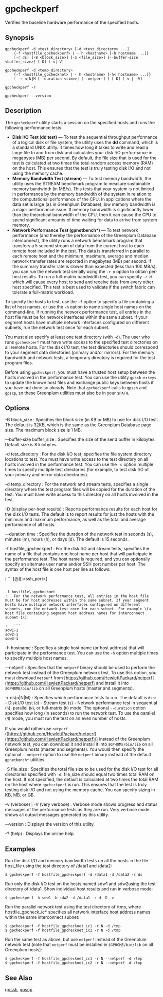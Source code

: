 # gpcheckperf 

Verifies the baseline hardware performance of the specified hosts.

## <a id="section2"></a>Synopsis 

```
gpcheckperf -d <test_directory> [-d <test_directory> ...] 
    {-f <hostfile_gpcheckperf> | - h <hostname> [-h hostname ...]} 
    [-r ds] [-B <block_size>] [-S <file_size>] [--buffer-size <buffer_size>] [-D] [-v|-V]

gpcheckperf -d <temp_directory>
    {-f <hostfile_gpchecknet> | - h <hostname> [-h< hostname> ...]} 
    [ -r n|N|M [--duration <time>] [--netperf] ] [-D] [-v | -V]

gpcheckperf -?

gpcheckperf --version
```

## <a id="section3"></a>Description 

The `gpcheckperf` utility starts a session on the specified hosts and runs the following performance tests:

-   **Disk I/O Test \(dd test\)** — To test the sequential throughput performance of a logical disk or file system, the utility uses the **dd** command, which is a standard UNIX utility. It times how long it takes to write and read a large file to and from disk and calculates your disk I/O performance in megabytes \(MB\) per second. By default, the file size that is used for the test is calculated at two times the total random access memory \(RAM\) on the host. This ensures that the test is truly testing disk I/O and not using the memory cache.
-   **Memory Bandwidth Test \(stream\)** — To test memory bandwidth, the utility uses the STREAM benchmark program to measure sustainable memory bandwidth \(in MB/s\). This tests that your system is not limited in performance by the memory bandwidth of the system in relation to the computational performance of the CPU. In applications where the data set is large \(as in Greenplum Database\), low memory bandwidth is a major performance issue. If memory bandwidth is significantly lower than the theoretical bandwidth of the CPU, then it can cause the CPU to spend significant amounts of time waiting for data to arrive from system memory.
-   **Network Performance Test \(gpnetbench\*\)** — To test network performance \(and thereby the performance of the Greenplum Database interconnect\), the utility runs a network benchmark program that transfers a 5 second stream of data from the current host to each remote host included in the test. The data is transferred in parallel to each remote host and the minimum, maximum, average and median network transfer rates are reported in megabytes \(MB\) per second. If the summary transfer rate is slower than expected \(less than 100 MB/s\), you can run the network test serially using the `-r n` option to obtain per-host results. To run a full-matrix bandwidth test, you can specify `-r M` which will cause every host to send and receive data from every other host specified. This test is best used to validate if the switch fabric can tolerate a full-matrix workload.

To specify the hosts to test, use the `-f` option to specify a file containing a list of host names, or use the `-h` option to name single host names on the command-line. If running the network performance test, all entries in the host file must be for network interfaces within the same subnet. If your segment hosts have multiple network interfaces configured on different subnets, run the network test once for each subnet.

You must also specify at least one test directory \(with `-d`\). The user who runs `gpcheckperf` must have write access to the specified test directories on all remote hosts. For the disk I/O test, the test directories should correspond to your segment data directories \(primary and/or mirrors\). For the memory bandwidth and network tests, a temporary directory is required for the test program files.

Before using `gpcheckperf`, you must have a trusted host setup between the hosts involved in the performance test. You can use the utility `gpssh-exkeys` to update the known host files and exchange public keys between hosts if you have not done so already. Note that `gpcheckperf` calls to `gpssh` and `gpscp`, so these Greenplum utilities must also be in your `$PATH`.

## <a id="section4"></a>Options 

-B block\_size
:   Specifies the block size \(in KB or MB\) to use for disk I/O test. The default is 32KB, which is the same as the Greenplum Database page size. The maximum block size is 1 MB.

--buffer-size buffer_size 
:    Specifies the size of the send buffer in kilobytes. Default size is 8 kilobytes.

-d test\_directory
:   For the disk I/O test, specifies the file system directory locations to test. You must have write access to the test directory on all hosts involved in the performance test. You can use the `-d` option multiple times to specify multiple test directories \(for example, to test disk I/O of your primary and mirror data directories\).

-d temp\_directory
:   For the network and stream tests, specifies a single directory where the test program files will be copied for the duration of the test. You must have write access to this directory on all hosts involved in the test.

-D \(display per-host results\)
:   Reports performance results for each host for the disk I/O tests. The default is to report results for just the hosts with the minimum and maximum performance, as well as the total and average performance of all hosts.

--duration time
:   Specifies the duration of the network test in seconds \(s\), minutes \(m\), hours \(h\), or days \(d\). The default is 15 seconds.

-f hostfile\_gpcheckperf
:   For the disk I/O and stream tests, specifies the name of a file that contains one host name per host that will participate in the performance test. The host name is required, and you can optionally specify an alternate user name and/or SSH port number per host. The syntax of the host file is one host per line as follows:

:   ```
[<username>@]<hostname>[:<ssh_port>]
```

-f hostfile\_gpchecknet
:   For the network performance test, all entries in the host file must be for host addresses within the same subnet. If your segment hosts have multiple network interfaces configured on different subnets, run the network test once for each subnet. For example \(a host file containing segment host address names for interconnect subnet 1\):

:   ```
sdw1-1
sdw2-1
sdw3-1
```

-h hostname
:   Specifies a single host name \(or host address\) that will participate in the performance test. You can use the `-h` option multiple times to specify multiple host names.

--netperf
:   Specifies that the `netperf` binary should be used to perform the network test instead of the Greenplum network test. To use this option, you must download `netperf` from [https://github.com/HewlettPackard/netperf](https://github.com/HewlettPackard/netperf) and install it into `$GPHOME/bin/lib` on all Greenplum hosts \(master and segments\).

-r ds\{n\|N\|M\}
:   Specifies which performance tests to run. The default is `dsn`:
    -   Disk I/O test \(`d`\)
    -   Stream test \(`s`\)
    -   Network performance test in sequential \(`n`\), parallel \(`N`\), or full-matrix \(`M`\) mode. The optional `--duration` option specifies how long \(in seconds\) to run the network test. To use the parallel \(`N`\) mode, you must run the test on an even number of hosts.
        <br/><br/>If you would rather use `netperf` \([https://github.com/HewlettPackard/netperf](https://github.com/HewlettPackard/netperf)\) instead of the Greenplum network test, you can download it and install it into `$GPHOME/bin/lib` on all Greenplum hosts \(master and segments\). You would then specify the optional `--netperf` option to use the `netperf` binary instead of the default `gpnetbench*` utilities.


-S file\_size
:   Specifies the total file size to be used for the disk I/O test for all directories specified with `-d`. file\_size should equal two times total RAM on the host. If not specified, the default is calculated at two times the total RAM on the host where `gpcheckperf` is run. This ensures that the test is truly testing disk I/O and not using the memory cache. You can specify sizing in KB, MB, or GB.

-v \(verbose\) \| -V \(very verbose\)
:   Verbose mode shows progress and status messages of the performance tests as they are run. Very verbose mode shows all output messages generated by this utility.

--version
:   Displays the version of this utility.

-? \(help\)
:   Displays the online help.

## <a id="section5"></a>Examples 

Run the disk I/O and memory bandwidth tests on all the hosts in the file host\_file using the test directory of /data1 and /data2:

```
$ gpcheckperf -f hostfile_gpcheckperf -d /data1 -d /data2 -r ds
```

Run only the disk I/O test on the hosts named sdw1 and sdw2using the test directory of /data1. Show individual host results and run in verbose mode:

```
$ gpcheckperf -h sdw1 -h sdw2 -d /data1 -r d -D -v
```

Run the parallel network test using the test directory of /tmp, where hostfile\_gpcheck\_ic\* specifies all network interface host address names within the same interconnect subnet:

```
$ gpcheckperf -f hostfile_gpchecknet_ic1 -r N -d /tmp
$ gpcheckperf -f hostfile_gpchecknet_ic2 -r N -d /tmp
```

Run the same test as above, but use `netperf` instead of the Greenplum network test \(note that `netperf` must be installed in `$GPHOME/bin/lib` on all Greenplum hosts\):

```
$ gpcheckperf -f hostfile_gpchecknet_ic1 -r N --netperf -d /tmp
$ gpcheckperf -f hostfile_gpchecknet_ic2 -r N --netperf -d /tmp
```

## <a id="section6"></a>See Also 

[gpssh](gpssh.html), [gpscp](gpscp.html)

